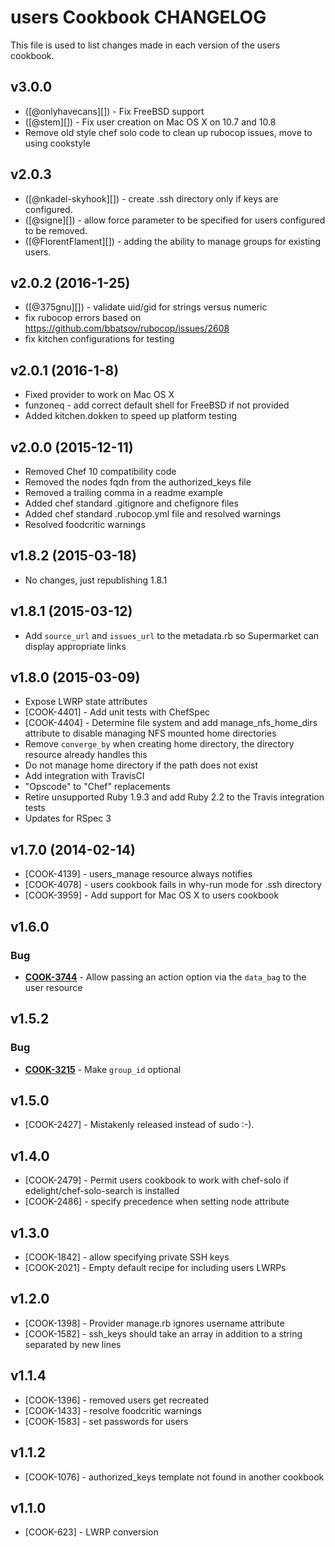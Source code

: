 # users Cookbook CHANGELOG
This file is used to list changes made in each version of the users cookbook.

## v3.0.0
- ([@onlyhavecans][]) - Fix FreeBSD support
- ([@stem][]) - Fix user creation on Mac OS X on 10.7 and 10.8
- Remove old style chef solo code to clean up rubocop issues, move to using cookstyle

## v2.0.3
- ([@nkadel-skyhook][]) - create .ssh directory only if keys are configured.
- ([@signe][]) - allow force parameter to be specified for users configured to be removed. 
- ([@FlorentFlament][]) - adding the ability to manage groups for existing users.

## v2.0.2 (2016-1-25)
- ([@375gnu][]) - validate uid/gid for strings versus numeric
- fix rubocop errors based on https://github.com/bbatsov/rubocop/issues/2608
- fix kitchen configurations for testing

## v2.0.1 (2016-1-8)
- Fixed provider to work on Mac OS X
- funzoneq - add correct default shell for FreeBSD if not provided 
- Added kitchen.dokken to speed up platform testing 

## v2.0.0 (2015-12-11)
- Removed Chef 10 compatibility code
- Removed the nodes fqdn from the authorized_keys file
- Removed a trailing comma in a readme example
- Added chef standard .gitignore and chefignore files
- Added chef standard .rubocop.yml file and resolved warnings
- Resolved foodcritic warnings

## v1.8.2 (2015-03-18)
- No changes, just republishing 1.8.1

## v1.8.1 (2015-03-12)
- Add `source_url` and `issues_url` to the metadata.rb so Supermarket can display appropriate links

## v1.8.0 (2015-03-09)
- Expose LWRP state attributes
- [COOK-4401] - Add unit tests with ChefSpec
- [COOK-4404] - Determine file system and add manage_nfs_home_dirs attribute to disable managing NFS mounted home directories
- Remove `converge_by` when creating home directory, the directory resource already handles this
- Do not manage home directory if the path does not exist
- Add integration with TravisCI
- "Opscode" to "Chef" replacements
- Retire unsupported Ruby 1.9.3 and add Ruby 2.2 to the Travis integration tests
- Updates for RSpec 3

## v1.7.0 (2014-02-14)
- [COOK-4139] - users_manage resource always notifies
- [COOK-4078] - users cookbook fails in why-run mode for .ssh directory
- [COOK-3959] - Add support for Mac OS X to users cookbook

## v1.6.0
### Bug
- **[COOK-3744](https://tickets.opscode.com/browse/COOK-3744)** - Allow passing an action option via the `data_bag` to the user resource

## v1.5.2
### Bug
- **[COOK-3215](https://tickets.opscode.com/browse/COOK-3215)** - Make `group_id` optional

## v1.5.0
- [COOK-2427] - Mistakenly released instead of sudo :-).

## v1.4.0
- [COOK-2479] - Permit users cookbook to work with chef-solo if edelight/chef-solo-search is installed
- [COOK-2486] - specify precedence when setting node attribute

## v1.3.0
- [COOK-1842] - allow specifying private SSH keys
- [COOK-2021] - Empty default recipe for including users LWRPs

## v1.2.0
- [COOK-1398] - Provider manage.rb ignores username attribute
- [COOK-1582] - ssh_keys should take an array in addition to a string separated by new lines

## v1.1.4
- [COOK-1396] - removed users get recreated
- [COOK-1433] - resolve foodcritic warnings
- [COOK-1583] - set passwords for users

## v1.1.2
- [COOK-1076] - authorized_keys template not found in another cookbook

## v1.1.0
- [COOK-623] - LWRP conversion
